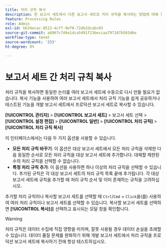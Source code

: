 ```yaml
---
title: 처리 규칙 복사
description: 한 보고서 세트에서 다른 보고서 세트로 처리 규칙을 복사하는 방법에 대해 알아봅니다.
feature: Processing Rules
role: Admin
exl-id: bb34ecac-0512-4cff-9ef0-72db2dcabc03
source-git-commit: a6967c7d4e1dca5491f13beccaa797167b503d6e
workflow-type: tm+mt
source-wordcount: '253'
ht-degree: 0%

---
```


# 보고서 세트 간 처리 규칙 복사

처리 규칙을 복사하면 동일한 논리를 여러 보고서 세트에 수동으로 다시 만들 필요가 없습니다. 복사 기능을 사용하여 여러 보고서 세트에서 처리 규칙 기능을 쉽게 공유하거나 테스트된 기능을 개발 보고서 세트에서 프로덕션 보고서 세트로 복사할 수 있습니다.

**[!UICONTROL 관리자]** > **[!UICONTROL 보고서 세트]** > 보고서 세트 선택 > **[!UICONTROL 설정 편집]** > **[!UICONTROL 일반]** > **[!UICONTROL 처리 규칙]** > **[!UICONTROL 처리 규칙 복사]**

이 인터페이스에서는 다음 두 가지 옵션을 사용할 수 있습니다.

* **모든 처리 규칙 바꾸기**: 이 옵션은 대상 보고서 세트에서 모든 처리 규칙을 삭제한 다음 동일한 순서로 모든 처리 규칙을 대상 보고서 세트에 추가합니다. 대체할 제한된 수의 처리 규칙을 선택할 수 없습니다.
* **특정 처리 규칙 추가**: 이 옵션을 사용하면 하나 이상의 처리 규칙을 선택할 수 있습니다. 추가된 규칙은 각 대상 보고서 세트의 처리 규칙 목록 끝에 추가됩니다. 각 대상 보고서 세트에 규칙을 추가할 때 처리 규칙 순서 및 이미 존재하는 규칙을 고려하십시오.

추가할 처리 규칙이나 복사할 보고서 세트를 선택할 때 `Ctrl`/`Cmd` + `Click`을(를) 사용하여 여러 처리 규칙이나 보고서 세트를 선택할 수 있습니다. 복사할 보고서 세트를 선택하면 **[!UICONTROL 복사]**&#x200B;를 선택하고 표시되는 모달 창을 확인합니다.

>[!WARNING]
>
>처리 규칙은 데이터 수집에 직접 영향을 미치며, 잘못 사용될 경우 데이터 손실을 초래할 수 있습니다. 데이터 품질 문제를 완화하기 위해 개발 보고서 세트에서 처리 규칙을 프로덕션 보고서 세트에 복사하기 전에 항상 테스트하십시오.

